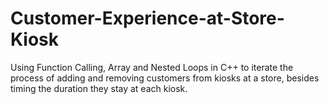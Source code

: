 # Customer-Experience-at-Store-Kiosk
Using Function Calling, Array and Nested Loops in C++ to iterate the process of adding and removing customers from kiosks at a store, besides timing the duration they stay at each kiosk. 
